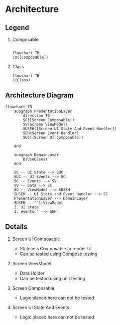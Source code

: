 # Architecture

## Legend

1. Composable

   ```mermaid

   flowchart TB
   CO([Composable])

   ```

2. Class

   ```mermaid
   flowchart TB
   C(Class)

   ```

## Architecture Diagram

```mermaid
flowchart TB
    subgraph PresentationLayer
        direction TB
        SC([Screen Composable])
        SV(Screen ViewModel)
        SUSEH([Screen UI State And Event Handler])
        SEH(Screen Event Handler)
        SUC([Screen UI Composable])

    end

    subgraph DomainLayer
        D(UseCases)
    end

    SC -- UI State --> SUC
    SUC -- UI Events --> SC
    SC -- Events --> SV
    SV -- Data --> SC
    SC -- ViewModel --> SUSEH
    SUSEH -- UI State and Event Handler --> SC
    PresentationLayer --> DomainLayer
    SUSEH -- "`1.ViewModel
    2. UI state
    3. events`" --> SEH

```

## Details

1. Screen UI Composable

    - Stateless Composable to render UI
    - Can be tested using Compose testing

2. Screen ViewModel

    - Data Holder
    - Can be tested using unit testing

3. Screen Composable

    - Logic placed here can not be tested

4. Screen UI State And Events

    - Logic placed here can not be tested
